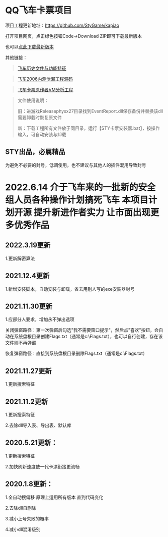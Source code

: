 # QQ飞车卡票项目

项目工程更新地址：https://github.com/StyGame/kapiao  

打开项目网页，点击绿色按钮Code->Download ZIP即可下载最新版本

也可以[点此下载最新版本](https://github.com/StyGame/kapiao/archive/refs/heads/main.zip)

其他链接：

>[飞车历史文件与功能特征](https://github.com/StyGame/feiche_history_rubbish)

>[飞车2006内测泄漏工程源码](https://github.com/StyGame/feiche_source)

>[飞车卡票原作者VM分析工程](https://github.com/StyGame/kapiao_VM_Analyz)


>文件使用说明：
>
>旧：进游戏Releasephysx27目录找到EventReport.dll保存备份并替换该dll 需要卸载时恢复原文件
>
>新：下载工程所有文件放于同目录，运行【STY卡票安装器.bat】，按操作输入，可自动安装与卸载

STY出品，必属精品
---------------------------------------
为避免不必要的封号，低调使用，也不建议与其他人的插件混用导致封号

2022.6.14 介于飞车来的一批新的安全组人员各种操作计划搞死飞车 本项目计划开源 提升新进作者实力 让市面出现更多优秀作品
====

## 2022.3.19更新

1.更新解密算法

## 2021.12.4更新

1.新增安装脚本，自动安装与卸载，省去用别人写的exe安装器封号


## 2021.11.30更新

1.应部分人要求，增加永不弹出选项

关闭弹窗路径：第一次弹窗后勾选"我不需要窗口提示"，然后点"喜欢"按钮，会自动在系统盘根目录创建Flags.txt（通常是c:\Flags.txt），也可以自行创建，存在该文件则不再弹窗

恢复弹窗路径：直接到系统盘根目录删除Flags.txt（通常是c:\Flags.txt）


## 2021.11.27更新

1.更新搜索特征


## 2021.11.2更新

1.更新搜索特征

2.去除dll导入表、导出表、默认库


## 2020.5.21更新：

1.更新搜索特征

2.加快刷新速度使一代卡漂衔接更流畅


## 2020.1.8更新：

1.全自动搜偏移 原理上适用所有版本 直到代码变化

2.去除dll自删除

3.减小上号失败的概率

4.减小dll混淆级别


